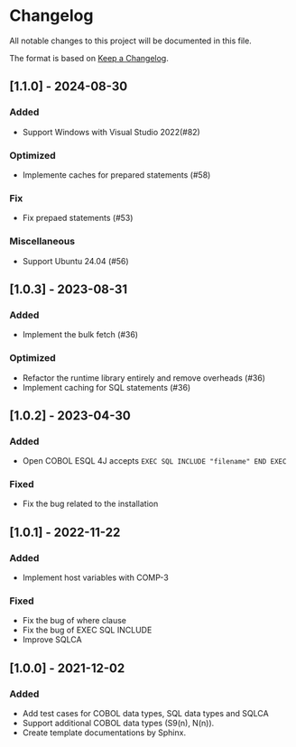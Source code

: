 # Changelog

All notable changes to this project will be documented in this file.

The format is based on [Keep a Changelog](https://keepachangelog.com/en/1.0.0/).

## [1.1.0] - 2024-08-30

### Added
- Support Windows with Visual Studio 2022(#82)

### Optimized
- Implemente caches for prepared statements (#58)

### Fix
- Fix prepaed statements (#53)

### Miscellaneous
- Support Ubuntu 24.04 (#56)

## [1.0.3] - 2023-08-31

### Added
- Implement the bulk fetch (#36)

### Optimized
- Refactor the runtime library entirely and remove overheads (#36)
- Implement caching for SQL statements (#36)

## [1.0.2] - 2023-04-30

### Added
- Open COBOL ESQL 4J accepts `EXEC SQL INCLUDE "filename" END EXEC`
### Fixed
- Fix the bug related to the installation

## [1.0.1] - 2022-11-22

### Added
- Implement host variables with COMP-3

### Fixed
- Fix the bug of where clause
- Fix the bug of EXEC SQL INCLUDE
- Improve SQLCA

## [1.0.0] - 2021-12-02

### Added
- Add test cases for COBOL data types, SQL data types and SQLCA
- Support additional COBOL data types (S9(n), N(n)).
- Create template documentations by Sphinx.
